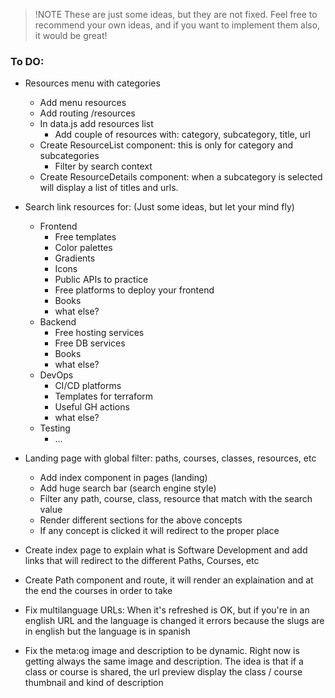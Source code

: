 > !NOTE
> These are just some ideas, but they are not fixed. Feel free to recommend your own ideas, and if you want to implement them also, it would be great!

### To DO:

- Resources menu with categories

  - Add menu resources
  - Add routing /resources
  - In data.js add resources list
    - Add couple of resources with: category, subcategory, title, url
  - Create ResourceList component: this is only for category and subcategories
    - Filter by search context
  - Create ResourceDetails component: when a subcategory is selected will display a list of titles and urls.

- Search link resources for: (Just some ideas, but let your mind fly)

  - Frontend
    - Free templates
    - Color palettes
    - Gradients
    - Icons
    - Public APIs to practice
    - Free platforms to deploy your frontend
    - Books
    - what else?
  - Backend
    - Free hosting services
    - Free DB services
    - Books
    - what else?
  - DevOps
    - CI/CD platforms
    - Templates for terraform
    - Useful GH actions
    - what else?
  - Testing
    - ...

- Landing page with global filter: paths, courses, classes, resources, etc

  - Add index component in pages (landing)
  - Add huge search bar (search engine style)
  - Filter any path, course, class, resource that match with the search value
  - Render different sections for the above concepts
  - If any concept is clicked it will redirect to the proper place

- Create index page to explain what is Software Development and add links that will redirect to the different Paths, Courses, etc
- Create Path component and route, it will render an explaination and at the end the courses in order to take
- Fix multilanguage URLs: When it's refreshed is OK, but if you're in an english URL and the language is changed it errors because the slugs are in english but the language is in spanish
- Fix the meta:og image and description to be dynamic. Right now is getting always the same image and description. The idea is that if a class or course is shared, the url preview display the class / course thumbnail and kind of description
